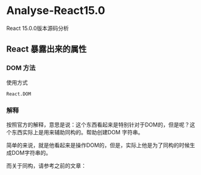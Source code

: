 # Analyse-React15.0
React 15.0.0版本源码分析

## React 暴露出来的属性

### DOM 方法

使用方式

```
React.DOM

```

### 解释

按照官方的解释，意思是说：这个东西看起来是特别针对于DOM的，但是呢？这个东西实际上是用来辅助同构的。帮助创建DOM 字符串。

简单的来说，就是他看起来是操作DOM的，但是，实际上他是为了同构的时候生成DOM字符串的。


而关于同构，请参考之前的文章：
